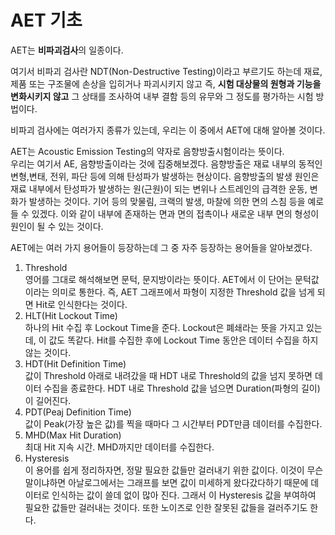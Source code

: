 # AET 기초

AET는 **비파괴검사**의 일종이다.   
   
여기서 비파괴 검사란 NDT(Non-Destructive Testing)이라고 부르기도 하는데 재료, 제품 또는 구조물에 손상을 입히거나 파괴시키지 않고 즉, **시험 대상물의 원형과 기능을 변화시키지 않고** 그 상태를 조사하여 내부 결함 등의 유무와 그 정도를 평가하는 시험 방법이다.   
   
비파괴 검사에는 여러가지 종류가 있는데, 우리는 이 중에서 AET에 대해 알아볼 것이다.   
   
AET는 Acoustic Emission Testing의 약자로 음향방출시험이라는 뜻이다.   
우리는 여기서 AE, 음향방출이라는 것에 집중해보겠다. 음향방출은 재료 내부의 동적인 변형,변태, 전위, 파단 등에 의해 탄성파가 발생하는 현상이다. 음향방출의 발생 원인은 재료 내부에서 탄성파가 발생하는 원(근원)이 되는 변위나 스트레인의 급격한 운동, 변화가 발생하는 것이다. 기어 등의 맞물림, 크랙의 발생, 마찰에 의한 면의 스침 등을 예로 들 수 있겠다. 이와 같이 내부에 존재하는 면과 면의 접촉이나 새로운 내부 면의 형성이 원인이 될 수 있는 것이다.   
   
AET에는 여러 가지 용어들이 등장하는데 그 중 자주 등장하는 용어들을 알아보겠다.   
1. Threshold   
영어를 그대로 해석해보면 문턱, 문지방이라는 뜻이다. AET에서 이 단어는 문턱값이라는 의미로 통한다. 즉, AET 그래프에서 파형이 지정한 Threshold 값을 넘게 되면 Hit로 인식한다는 것이다.   
2. HLT(Hit Lockout Time)   
하나의 Hit 수집 후 Lockout Time을 준다. Lockout은 폐쇄라는 뜻을 가지고 있는데, 이 값도 똑같다. Hit를 수집한 후에 Lockout Time 동안은 데이터 수집을 하지 않는 것이다.   
3. HDT(Hit Definition Time)   
값이 Threshold 아래로 내려갔을 때 HDT 내로 Threshold의 값을 넘지 못하면 데이터 수집을 종료한다. HDT 내로 Threshold 값을 넘으면 Duration(파형의 길이)이 길어진다.   
4. PDT(Peaj Definition Time)   
값이 Peak(가장 높은 값)를 찍을 때마다 그 시간부터 PDT만큼 데이터를 수집한다.   
5. MHD(Max Hit Duration)   
최대 Hit 지속 시간. MHD까지만 데이터를 수집한다.   
6. Hysteresis   
이 용어를 쉽게 정리하자면, 정말 필요한 값들만 걸러내기 위한 값이다. 이것이 무슨 말이냐하면 아날로그에서는 그래프를 보면 값이 미세하게 왔다갔다하기 때문에 데이터로 인식하는 값이 쓸데 없이 많아 진다. 그래서 이 Hysteresis 값을 부여하여 필요한 값들만 걸러내는 것이다. 또한 노이즈로 인한 잘못된 값들을 걸러주기도 한다. 

